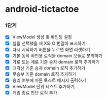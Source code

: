 # android-tictactoe

### 1단계
- [x] ViewModel 생성 및 바인딩 설정
- [x] 셀을 선택했을 때 X와 O 번갈아 표시하기
- [x] 다시 시작하기 버튼을 누르면 화면 리셋하기
- [x] 기본 동작 확인용 로직을 domain 모듈로 분리하기
- [x] 가로 또는 세로 기준 승자 domain 로직 추가하기
- [x] 대각선 기준 승자 domain 로직 추가하기
- [x] 무승부 기준 domain 로직 추가하기
- [x] 승리 여부에 따른 토스트 메시지 출력하기
- [x] ViewModel 단위 테스트 추가하기
- [x] 게임 종료 판단 로직 추가
